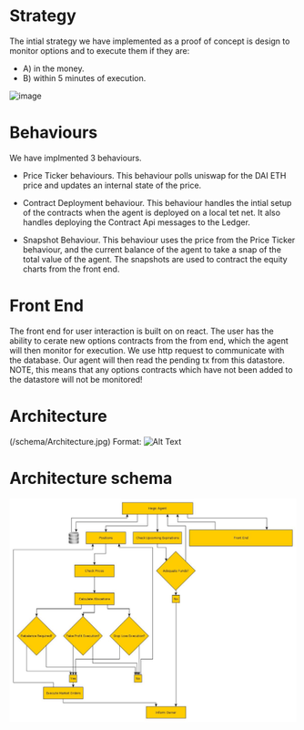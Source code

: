 #  Strategy
The intial strategy we have implemented as a proof of concept is design to monitor options and to execute them if they are:

 - A) in the money.
 - B) within 5 minutes of execution.


![image](../schema/strategy_behaviour.png)

# Behaviours
We have implmented 3 behaviours.

 - Price Ticker behaviours.
This behaviour polls uniswap for the DAI ETH price and updates an internal state of the price.

 - Contract Deployment behaviour.
 This behaviour handles the intial setup of the contracts when the agent is deployed on a local tet net.
 It also handles deploying the Contract Api messages to the Ledger.

- Snapshot Behaviour.
This behaviour uses the price from the Price Ticker behaviour, and the current balance of the agent to take a snap of the total value of the agent.
The snapshots are used to contract the equity charts from the front end.


# Front End
The front end for user interaction is built on on react.
The user has the ability to cerate new options contracts from the from end, which the agent will then monitor for execution.
We use http request to communicate with the database. 
Our agent will then read the pending tx from this datastore.
NOTE, this means that any options contracts which have not been added to the datastore will not be monitored!

# Architecture

(/schema/Architecture.jpg)
Format: ![Alt Text](url)




# Architecture schema

![image](../schema/Architecture.jpg)




